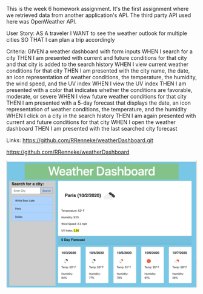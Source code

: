 This is the week 6 homework assignment. It's the first assignment where we retrieved data from another application's API. The third party API used here was OpenWeather API.

User Story: 
AS A traveler
I WANT to see the weather outlook for multiple cities
SO THAT I can plan a trip accordingly

Criteria: 
GIVEN a weather dashboard with form inputs
WHEN I search for a city
THEN I am presented with current and future conditions for that city and that city is added to the search history
WHEN I view current weather conditions for that city
THEN I am presented with the city name, the date, an icon representation of weather conditions, the temperature, the humidity, the wind speed, and the UV index
WHEN I view the UV index
THEN I am presented with a color that indicates whether the conditions are favorable, moderate, or severe
WHEN I view future weather conditions for that city
THEN I am presented with a 5-day forecast that displays the date, an icon representation of weather conditions, the temperature, and the humidity
WHEN I click on a city in the search history
THEN I am again presented with current and future conditions for that city
WHEN I open the weather dashboard
THEN I am presented with the last searched city forecast


Links: 
https://github.com/RRenneke/weatherDashboard.git

https://github.com/RRenneke/weatherDashboard


<img src="DashboardScreenShot.png" alt="Dashboard Screenshot">